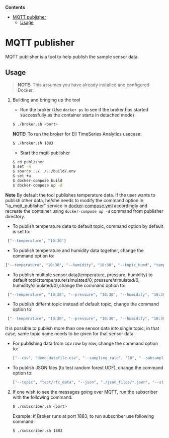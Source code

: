 **Contents**

- [MQTT publisher](#mqtt-publisher)
  - [Usage](#usage)

# MQTT publisher

MQTT publisher is a tool to help publish the sample sensor data.

## Usage
> **NOTE:** This assumes you have already installed and configured Docker.

1. Building and bringing up the tool
   - Run the broker (Use `docker ps` to see if the broker has started successfully as the container starts in detached mode)
    ```sh
    $ ./broker.sh <port>
    ```
    **NOTE:** To run the broker for EII TimeSeries Analytics usecase:
    ```sh
    $ ./broker.sh 1883
    ```

   - Start the mqtt-publisher
   ```sh
   $ cd publisher
   $ set -a
   $ source ../../../build/.env
   $ set +a
   $ docker-compose build
   $ docker-compose up -d
   ```


**Note** By default the tool publishes temperature data. If the user wants to publish other data, he/she needs to modify the command option in "ia_mqtt_publisher" service in  [docker-compose.yml](./publisher/docker-compose.yml) accordingly and recreate the container using `docker-compose up -d` command from publisher directory.

   * To publish temperature data to default topic, command option by default is set to:
   ```sh
    ["--temperature", "10:30"]
   ```

   * To publish temperature and humidity data together, change the command option to:
   ```sh
   ["--temperature", "10:30", "--humidity", "10:30", "--topic_humd", "temperature/simulated/0"]
   ```

   * To publish multiple sensor data(temperature, pressure, humidity) to default topic(temperature/simulated/0, pressure/simulated/0, humidity/simulated/0),change the command option to:
   ```sh
	["--temperature", "10:30", "--pressure", "10:30", "--humidity", "10:30"] 
   ```

   * To publish differnt topic instead of default topic, change the command option to:
   ```sh
	["--temperature", "10:30", "--pressure", "10:30", "--humidity", "10:30", "--topic_temp", <temperature topic>, "--topic_pres", <pressure topic>, "--topic_humd", <humidity topic>]
   ```

  It is possible to publish more than one sensor data into single topic, in that case, same topic name needs to be given for that sensor data. 

   * For publishing data from csv row by row, change the command option to:
     ```sh
     ["--csv", "demo_datafile.csv", "--sampling_rate", "10", "--subsample", "1"]
     ```

   * To publish JSON files (to test random forest UDF), change the command option to:
     ```sh
     ["--topic", "test/rfc_data", "--json", "./json_files/*.json", "--streams", "1"]
     ```

2. If one wish to see the messages going over MQTT, run the
   subscriber with the following command:
   ```sh
   $ ./subscriber.sh <port>
   ```
   Example:
   If Broker runs at port 1883, to run subscriber use following command:

   ```sh
   $ ./subscriber.sh 1883
   ```

